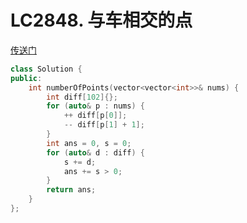 # LC2848. 与车相交的点
[传送门](https://leetcode.cn/problems/points-that-intersect-with-cars/description/)
```C++
class Solution {
public:
    int numberOfPoints(vector<vector<int>>& nums) {
        int diff[102]{};
        for (auto& p : nums) {
            ++ diff[p[0]];
            -- diff[p[1] + 1];
        }
        int ans = 0, s = 0;
        for (auto& d : diff) {
            s += d;
            ans += s > 0;
        }
        return ans;
    }
};
```
